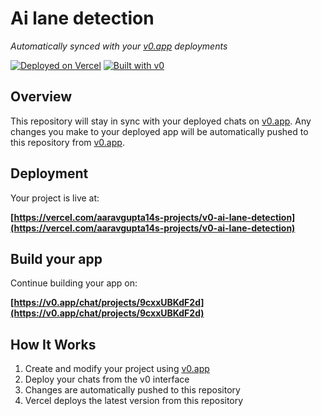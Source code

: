 # Ai lane detection

*Automatically synced with your [v0.app](https://v0.app) deployments*

[![Deployed on Vercel](https://img.shields.io/badge/Deployed%20on-Vercel-black?style=for-the-badge&logo=vercel)](https://vercel.com/aaravgupta14s-projects/v0-ai-lane-detection)
[![Built with v0](https://img.shields.io/badge/Built%20with-v0.app-black?style=for-the-badge)](https://v0.app/chat/projects/9cxxUBKdF2d)

## Overview

This repository will stay in sync with your deployed chats on [v0.app](https://v0.app).
Any changes you make to your deployed app will be automatically pushed to this repository from [v0.app](https://v0.app).

## Deployment

Your project is live at:

**[https://vercel.com/aaravgupta14s-projects/v0-ai-lane-detection](https://vercel.com/aaravgupta14s-projects/v0-ai-lane-detection)**

## Build your app

Continue building your app on:

**[https://v0.app/chat/projects/9cxxUBKdF2d](https://v0.app/chat/projects/9cxxUBKdF2d)**

## How It Works

1. Create and modify your project using [v0.app](https://v0.app)
2. Deploy your chats from the v0 interface
3. Changes are automatically pushed to this repository
4. Vercel deploys the latest version from this repository